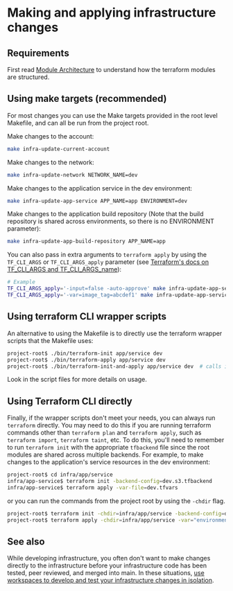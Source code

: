 # Making and applying infrastructure changes

## Requirements

First read [Module Architecture](./module-architecture.md) to understand how the terraform modules are structured.

## Using make targets (recommended)

For most changes you can use the Make targets provided in the root level Makefile, and can all be run from the project root.

Make changes to the account:

```bash
make infra-update-current-account
```

Make changes to the network:

```bash
make infra-update-network NETWORK_NAME=dev
```

Make changes to the application service in the dev environment:

```bash
make infra-update-app-service APP_NAME=app ENVIRONMENT=dev
```

Make changes to the application build repository (Note that the build repository is shared across environments, so there is no ENVIRONMENT parameter):

```bash
make infra-update-app-build-repository APP_NAME=app
```

You can also pass in extra arguments to `terraform apply` by using the `TF_CLI_ARGS` or `TF_CLI_ARGS_apply` parameter (see [Terraform's docs on TF_CLI_ARGS and TF_CLI_ARGS_name](https://developer.hashicorp.com/terraform/cli/config/environment-variables#tf_cli_args-and-tf_cli_args_name)):

```bash
# Example
TF_CLI_ARGS_apply='-input=false -auto-approve' make infra-update-app-service APP_NAME=app ENVIRONMENT=dev
TF_CLI_ARGS_apply='-var=image_tag=abcdef1' make infra-update-app-service APP_NAME=app ENVIRONMENT=dev
```

## Using terraform CLI wrapper scripts

An alternative to using the Makefile is to directly use the terraform wrapper scripts that the Makefile uses:

```bash
project-root$ ./bin/terraform-init app/service dev
project-root$ ./bin/terraform-apply app/service dev
project-root$ ./bin/terraform-init-and-apply app/service dev  # calls init and apply in the same script
```

Look in the script files for more details on usage.

## Using Terraform CLI directly

Finally, if the wrapper scripts don't meet your needs, you can always run `terraform` directly. You may need to do this if you are running terraform commands other than `terraform plan` and `terraform apply`, such as `terraform import`, `terraform taint`, etc. To do this, you'll need to remember to run `terraform init` with the appropriate `tfbackend` file since the root modules are shared across multiple backends. For example, to make changes to the application's service resources in the dev environment:

```bash
project-root$ cd infra/app/service
infra/app-service$ terraform init -backend-config=dev.s3.tfbackend
infra/app-service$ terraform apply -var-file=dev.tfvars
```

or you can run the commands from the project root by using the `-chdir` flag.

```bash
project-root$ terraform init -chdir=infra/app/service -backend-config=dev.s3.tfbackend
project-root$ terraform apply -chdir=infra/app/service -var="environment_name=dev"
```

## See also

While developing infrastructure, you often don't want to make changes directly to the infrastructure before your infrastructure code has been tested, peer reviewed, and merged into main. In these situations, [use workspaces to develop and test your infrastructure changes in isolation](./develop-and-test-infrastructure-using-workspaces.md).
